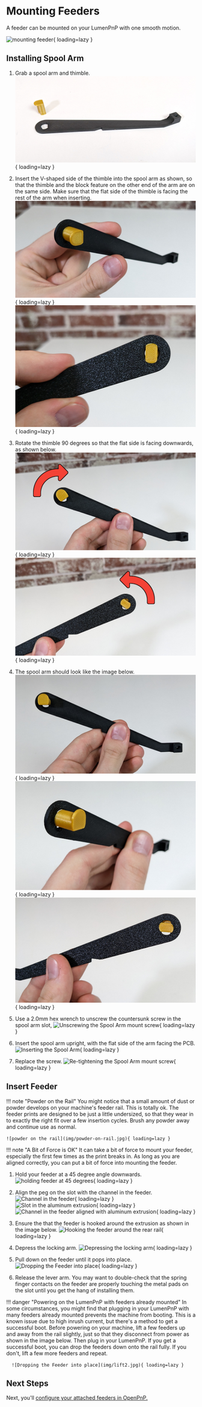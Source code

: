# Mounting Feeders

A feeder can be mounted on your LumenPnP with one smooth motion.

![mounting feeder](img/mounting.gif){ loading=lazy }

## Installing Spool Arm

1. Grab a spool arm and thimble.
   ![spool arm and thimble](img/spool-parts.jpg){ loading=lazy }

2. Insert the V-shaped side of the thimble into the spool arm as shown, so that the thimble and the block feature on the other end of the arm are on the same side. Make sure that the flat side of the thimble is facing the rest of the arm when inserting.
   ![inserting thimble into spool arm](img/thimble-inserted.jpg){ loading=lazy }
   ![inserting thimble into spool arm](img/thimble-inserted-back.jpg){ loading=lazy }

3. Rotate the thimble 90 degrees so that the flat side is facing downwards, as shown below.
   ![rotating the thimble 90 degrees](img/thimble-rotate.jpg){ loading=lazy }
   ![rotating the thimble 90 degrees](img/thimble-rotate-back.jpg){ loading=lazy }

4. The spool arm should look like the image below.
   ![assembled spool arm](img/spool-assembled-1.jpg){ loading=lazy }
   ![assembled spool arm](img/spool-assembled-2.jpg){ loading=lazy }
   ![assembled spool arm](img/spool-assembled-3.jpg){ loading=lazy }

5. Use a 2.0mm hex wrench to unscrew the countersunk screw in the spool arm slot,
   ![Unscrewing the Spool Arm mount screw](img/IMG_2146.JPG){ loading=lazy }

6. Insert the spool arm upright, with the flat side of the arm facing the PCB.
   ![Inserting the Spool Arm](img/IMG_2147.JPG){ loading=lazy }

7. Replace the screw.
   ![Re-tightening the Spool Arm mount screw](img/IMG_2149.JPG){ loading=lazy }

## Insert Feeder

!!! note "Powder on the Rail"
    You might notice that a small amount of dust or powder develops on your machine's feeder rail. This is totally ok. The feeder prints are designed to be just a little undersized, so that they wear in to exactly the right fit over a few insertion cycles. Brush any powder away and continue use as normal.

    ![powder on the rail](img/powder-on-rail.jpg){ loading=lazy }

!!! note "A Bit of Force is OK"
      It can take a bit of force to mount your feeder, especially the first few times as the print breaks in. As long as you are aligned correctly, you can put a bit of force into mounting the feeder.

1. Hold your feeder at a 45 degree angle downwards.
   ![holding feeder at 45 degrees](img/IMG_2150.JPG){ loading=lazy }

2. Align the peg on the slot with the channel in the feeder.
   ![Channel in the feeder](img/alignment-slot.JPG){ loading=lazy }
   ![Slot in the aluminum extrusion](img/IMG_2175.JPG){ loading=lazy }
   ![Channel in the feeder aligned with aluminum extrusion](img/IMG_2156.JPG){ loading=lazy }

3. Ensure the that the feeder is hooked around the extrusion as shown in the image below.
   ![Hooking the feeder around the rear rail](img/IMG_2158.JPG){ loading=lazy }

4. Depress the locking arm.
   ![Depressing the locking arm](img/IMG_2159.JPG){ loading=lazy }

5. Pull down on the feeder until it pops into place.
   ![Dropping the Feeder into place](img/IMG_2161.JPG){ loading=lazy }

6. Release the lever arm. You may want to double-check that the spring finger contacts on the feeder are properly touching the metal pads on the slot until you get the hang of installing them.

!!! danger "Powering on the LumenPnP with feeders already mounted"
      In some circumstances, you might find that plugging in your LumenPnP with many feeders already mounted prevents the machine from booting. This is a known issue due to high inrush current, but there's a method to get a successful boot. Before powering on your machine, lift a few feeders up and away from the rail slightly, just so that they disconnect from power as shown in the image below. Then plug in your LumenPnP. If you get a successful boot, you can drop the feeders down onto the rail fully. If you don't, lift a few more feeders and repeat.

      ![Dropping the Feeder into place](img/lift2.jpg){ loading=lazy }

## Next Steps

Next, you'll [configure your attached feeders in OpenPnP.](../5-openpnp-setup/feeder-openpnp-setup.md)

